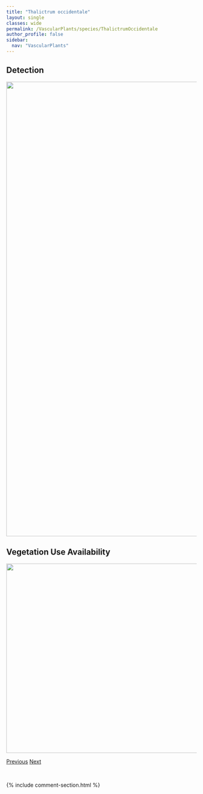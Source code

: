 ```yaml
---
title: "Thalictrum occidentale"
layout: single
classes: wide
permalink: /VascularPlants/species/ThalictrumOccidentale
author_profile: false
sidebar:
  nav: "VascularPlants"
---
```


<h2>Detection</h2>

<a href="https://drive.google.com/uc?export=view&id=1i1pMZmbZtvsVN-BCd4BJTNEZwGe78XGL">
<img src="https://drive.google.com/uc?export=view&id=1i1pMZmbZtvsVN-BCd4BJTNEZwGe78XGL" height = "1200" width = "800">
</a>


<h2>Vegetation Use Availability</h2>

<a href="https://drive.google.com/uc?export=view&id=10Em7U8K-r0FkWA_AtKviwoJw6mREnZGF">
<img src="https://drive.google.com/uc?export=view&id=10Em7U8K-r0FkWA_AtKviwoJw6mREnZGF" height = "500" width = "1000">
</a>


<a href="/DevelopmentWebsite/VascularPlants/species/ThalictrumDasycarpum" class="pagination--pager" title="Thalictrum dasycarpum">Previous</a> <a href="/DevelopmentWebsite/VascularPlants/species/ThalictrumSparsiflorum" class="pagination--pager" title="Flat Fruited Meadow Rue">Next</a>

<p>&nbsp;</p>

{% include comment-section.html %}
